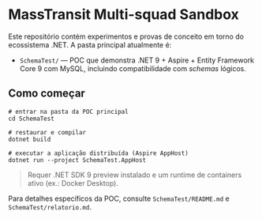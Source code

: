 # MassTransit Multi-squad Sandbox

Este repositório contém experimentos e provas de conceito em torno do ecossistema .NET. A pasta principal atualmente é:

- `SchemaTest/` &mdash; POC que demonstra .NET 9 + Aspire + Entity Framework Core 9 com MySQL, incluindo compatibilidade com _schemas_ lógicos.

## Como começar

```pwsh
# entrar na pasta da POC principal
cd SchemaTest

# restaurar e compilar
dotnet build

# executar a aplicação distribuída (Aspire AppHost)
dotnet run --project SchemaTest.AppHost
```

> Requer .NET SDK 9 preview instalado e um runtime de containers ativo (ex.: Docker Desktop).

Para detalhes específicos da POC, consulte `SchemaTest/README.md` e `SchemaTest/relatorio.md`.
